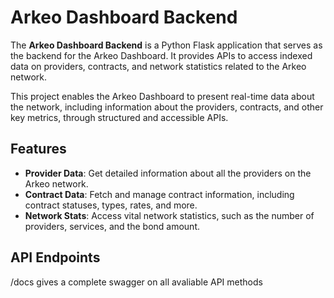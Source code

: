 # Arkeo Dashboard Backend

The **Arkeo Dashboard Backend** is a Python Flask application that serves as the backend for the Arkeo Dashboard. It provides APIs to access indexed data on providers, contracts, and network statistics related to the Arkeo network.

This project enables the Arkeo Dashboard to present real-time data about the network, including information about the providers, contracts, and other key metrics, through structured and accessible APIs.

## Features

- **Provider Data**: Get detailed information about all the providers on the Arkeo network.
- **Contract Data**: Fetch and manage contract information, including contract statuses, types, rates, and more.
- **Network Stats**: Access vital network statistics, such as the number of providers, services, and the bond amount.

## API Endpoints

/docs gives a complete swagger on all avaliable API methods
